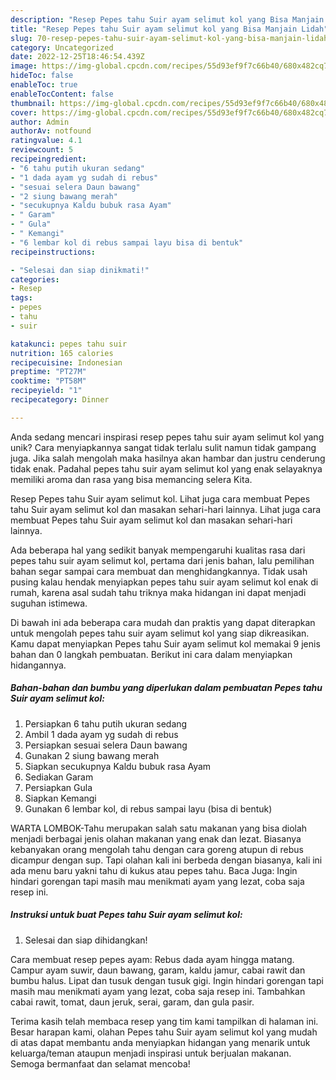```yaml
---
description: "Resep Pepes tahu Suir ayam selimut kol yang Bisa Manjain Lidah"
title: "Resep Pepes tahu Suir ayam selimut kol yang Bisa Manjain Lidah"
slug: 70-resep-pepes-tahu-suir-ayam-selimut-kol-yang-bisa-manjain-lidah
category: Uncategorized
date: 2022-12-25T18:46:54.439Z
image: https://img-global.cpcdn.com/recipes/55d93ef9f7c66b40/680x482cq70/pepes-tahu-suir-ayam-selimut-kol-foto-resep-utama.jpg
hideToc: false
enableToc: true
enableTocContent: false
thumbnail: https://img-global.cpcdn.com/recipes/55d93ef9f7c66b40/680x482cq70/pepes-tahu-suir-ayam-selimut-kol-foto-resep-utama.jpg
cover: https://img-global.cpcdn.com/recipes/55d93ef9f7c66b40/680x482cq70/pepes-tahu-suir-ayam-selimut-kol-foto-resep-utama.jpg
author: Admin
authorAv: notfound
ratingvalue: 4.1
reviewcount: 5
recipeingredient:
- "6 tahu putih ukuran sedang"
- "1 dada ayam yg sudah di rebus"
- "sesuai selera Daun bawang"
- "2 siung bawang merah"
- "secukupnya Kaldu bubuk rasa Ayam"
- " Garam"
- " Gula"
- " Kemangi"
- "6 lembar kol di rebus sampai layu bisa di bentuk"
recipeinstructions:

- "Selesai dan siap dinikmati!"
categories:
- Resep
tags:
- pepes
- tahu
- suir

katakunci: pepes tahu suir 
nutrition: 165 calories
recipecuisine: Indonesian
preptime: "PT27M"
cooktime: "PT58M"
recipeyield: "1"
recipecategory: Dinner

---
```





Anda sedang mencari inspirasi resep pepes tahu suir ayam selimut kol yang unik? Cara menyiapkannya sangat tidak terlalu sulit namun tidak gampang juga. Jika salah mengolah maka hasilnya akan hambar dan justru cenderung tidak enak. Padahal pepes tahu suir ayam selimut kol yang enak selayaknya memiliki aroma dan rasa yang bisa memancing selera Kita.





Resep Pepes tahu Suir ayam selimut kol. Lihat juga cara membuat Pepes tahu Suir ayam selimut kol dan masakan sehari-hari lainnya. Lihat juga cara membuat Pepes tahu Suir ayam selimut kol dan masakan sehari-hari lainnya.

Ada beberapa hal yang sedikit banyak mempengaruhi kualitas rasa dari pepes tahu suir ayam selimut kol, pertama dari jenis bahan, lalu pemilihan bahan segar sampai cara membuat dan menghidangkannya. Tidak usah pusing kalau hendak menyiapkan pepes tahu suir ayam selimut kol enak di rumah, karena asal sudah tahu triknya maka hidangan ini dapat menjadi suguhan istimewa.






Di bawah ini ada beberapa cara mudah dan praktis yang dapat diterapkan untuk mengolah pepes tahu suir ayam selimut kol yang siap dikreasikan. Kamu dapat menyiapkan Pepes tahu Suir ayam selimut kol memakai 9 jenis bahan dan 0 langkah pembuatan. Berikut ini cara dalam menyiapkan hidangannya.

<!--inarticleads1-->

##### Bahan-bahan dan bumbu yang diperlukan dalam pembuatan Pepes tahu Suir ayam selimut kol:

1. Persiapkan 6 tahu putih ukuran sedang
1. Ambil 1 dada ayam yg sudah di rebus
1. Persiapkan sesuai selera Daun bawang
1. Gunakan 2 siung bawang merah
1. Siapkan secukupnya Kaldu bubuk rasa Ayam
1. Sediakan  Garam
1. Persiapkan  Gula
1. Siapkan  Kemangi
1. Gunakan 6 lembar kol, di rebus sampai layu (bisa di bentuk)


WARTA LOMBOK-Tahu merupakan salah satu makanan yang bisa diolah menjadi berbagai jenis olahan makanan yang enak dan lezat. Biasanya kebanyakan orang mengolah tahu dengan cara goreng atupun di rebus dicampur dengan sup. Tapi olahan kali ini berbeda dengan biasanya, kali ini ada menu baru yakni tahu di kukus atau pepes tahu. Baca Juga: Ingin hindari gorengan tapi masih mau menikmati ayam yang lezat, coba saja resep ini. 

<!--inarticleads2-->

##### Instruksi untuk buat Pepes tahu Suir ayam selimut kol:


1. Selesai dan siap dihidangkan!

Cara membuat resep pepes ayam: Rebus dada ayam hingga matang. Campur ayam suwir, daun bawang, garam, kaldu jamur, cabai rawit dan bumbu halus. Lipat dan tusuk dengan tusuk gigi. Ingin hindari gorengan tapi masih mau menikmati ayam yang lezat, coba saja resep ini. Tambahkan cabai rawit, tomat, daun jeruk, serai, garam, dan gula pasir. 

Terima kasih telah membaca resep yang tim kami tampilkan di halaman ini. Besar harapan kami, olahan Pepes tahu Suir ayam selimut kol yang mudah di atas dapat membantu anda menyiapkan hidangan yang menarik untuk keluarga/teman ataupun menjadi inspirasi untuk berjualan makanan. Semoga bermanfaat dan selamat mencoba!
